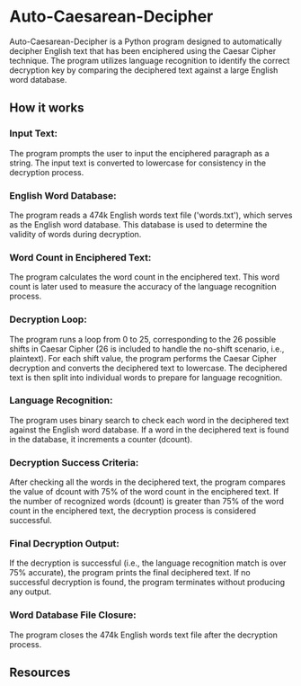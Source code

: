 # Auto-Caesarean-Decipher
Auto-Caesarean-Decipher is a Python program designed to automatically decipher English text that has been enciphered using the Caesar Cipher technique. The program utilizes language recognition to identify the correct decryption key by comparing the deciphered text against a large English word database.


## How it works

### Input Text:
The program prompts the user to input the enciphered paragraph as a string.
The input text is converted to lowercase for consistency in the decryption process.

### English Word Database:
The program reads a 474k English words text file ('words.txt'), which serves as the English word database. This database is used to determine the validity of words during decryption.


### Word Count in Enciphered Text:
The program calculates the word count in the enciphered text. This word count is later used to measure the accuracy of the language recognition process.

### Decryption Loop:
The program runs a loop from 0 to 25, corresponding to the 26 possible shifts in Caesar Cipher (26 is included to handle the no-shift scenario, i.e., plaintext).
For each shift value, the program performs the Caesar Cipher decryption and converts the deciphered text to lowercase.
The deciphered text is then split into individual words to prepare for language recognition.

### Language Recognition:
The program uses binary search to check each word in the deciphered text against the English word database.
If a word in the deciphered text is found in the database, it increments a counter (dcount).

### Decryption Success Criteria:
After checking all the words in the deciphered text, the program compares the value of dcount with 75% of the word count in the enciphered text.
If the number of recognized words (dcount) is greater than 75% of the word count in the enciphered text, the decryption process is considered successful.

### Final Decryption Output:
If the decryption is successful (i.e., the language recognition match is over 75% accurate), the program prints the final deciphered text.
If no successful decryption is found, the program terminates without producing any output.

### Word Database File Closure:
The program closes the 474k English words text file after the decryption process.

## Resources
